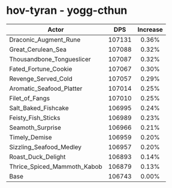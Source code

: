 # hov-tyran - yogg-cthun
| Actor | DPS | Increase |
|---|:---:|:---:|
|Draconic_Augment_Rune|107131|0.36%|
|Great_Cerulean_Sea|107088|0.32%|
|Thousandbone_Tongueslicer|107087|0.32%|
|Fated_Fortune_Cookie|107067|0.30%|
|Revenge_Served_Cold|107057|0.29%|
|Aromatic_Seafood_Platter|107014|0.25%|
|Filet_of_Fangs|107010|0.25%|
|Salt_Baked_Fishcake|106995|0.24%|
|Feisty_Fish_Sticks|106989|0.23%|
|Seamoth_Surprise|106966|0.21%|
|Timely_Demise|106959|0.20%|
|Sizzling_Seafood_Medley|106957|0.20%|
|Roast_Duck_Delight|106893|0.14%|
|Thrice_Spiced_Mammoth_Kabob|106879|0.13%|
|Base|106743|0.00%|

